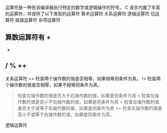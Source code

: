 运算符是一种告诉编译器执行特定的数学或逻辑操作的符号。
C 语言内置了丰富的运算符，并提供了以下类型的运算符
算术运算符
关系运算符
逻辑运算符
位运算符
赋值运算符
杂项运算符


算数运算符有
+
-
*
/
%
++
--

关系运算符
== 检查两个操作数的值是否相等，如果相等则条件为真。
!= 检查两个操作数的值是否相等，如果不相等则条件为真。
> 检查左操作数的值是否大于右操作数的值，如果是则条件为真
< 检查左操作数的值是否小于右操作数的值，如果是则条件为真
>=  检查左操作数的值是否大于或等于右操作数的值，如果是则条件为真
<= 检查左操作数的值是否小于或等于右操作数的值，如果是则条件为真。

逻辑运算符
